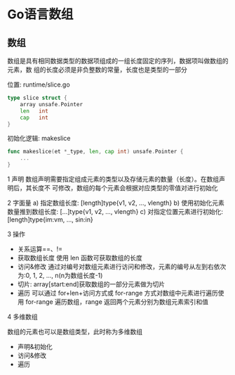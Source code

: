 # Go语言数组

## 数组

数组是具有相同数据类型的数据项组成的一组长度固定的序列，数据项叫做数组的元素，数
组的长度必须是非负整数的常量，长度也是类型的一部分

位置: runtime/slice.go

```go
type slice struct {
    array unsafe.Pointer
    len   int
    cap   int
}
```

初始化逻辑: makeslice

```go
func makeslice(et *_type, len, cap int) unsafe.Pointer {
    ...
}
```

1 声明
数组声明需要指定组成元素的类型以及存储元素的数量（长度）。在数组声明后，其长度不
可修改，数组的每个元素会根据对应类型的零值对进行初始化

2 字面量
a) 指定数组长度: [length]type{v1, v2, …, vlength}
b) 使用初始化元素数量推到数组长度: […]type{v1, v2, …, vlength}
c) 对指定位置元素进行初始化: [length]type{im:vm, …, sin:in}

3 操作

+ 关系运算==、!=
+ 获取数组长度 使用 len 函数可获取数组的长度
+ 访问&修改 通过对编号对数组元素进行访问和修改，元素的编号从左到右依次为:0, 1, 2, …, n(n为数组长度-1)
+ 切片: array\[start:end\]获取数组的一部分元素做为切片
+ 遍历 可以通过 for+len+访问方式或 for-range 方式对数组中元素进行遍历使用 for-range 遍历数组，range 返回两个元素分别为数组元素索引和值

4 多维数组

数组的元素也可以是数组类型，此时称为多维数组

+ 声明&初始化
+ 访问&修改
+ 遍历
